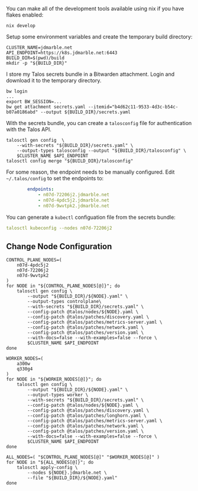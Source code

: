 You can make all of the development tools available using nix if you have flakes enabled:

```
nix develop
```

Setup some environment variables and create the temporary build directory:

```
CLUSTER_NAME=jdmarble.net
API_ENDPOINT=https://k8s.jdmarble.net:6443
BUILD_DIR=$(pwd)/build
mkdir -p "${BUILD_DIR}"
```

I store my Talos secrets bundle in a Bitwarden attachment.
Login and download it to the temporary directory.

```
bw login
...
export BW_SESSION=...
bw get attachment secrets.yaml --itemid="b4d62c11-9533-4d3c-b54c-b07a0186abd" --output ${BUILD_DIR}/secrets.yaml
```

With the secrets bundle, you can create a `talosconfig` file for authentication with the Talos API.

```
talosctl gen config  \
    --with-secrets "${BUILD_DIR}/secrets.yaml" \
    --output-types talosconfig --output "${BUILD_DIR}/talosconfig" \
    $CLUSTER_NAME $API_ENDPOINT
talosctl config merge "${BUILD_DIR}/talosconfig"
```

For some reason, the endpoint needs to be manually configured.
Edit `~/.talos/config` to set the endpoints to:

```yaml
        endpoints:
            - n07d-72206j2.jdmarble.net
            - n07d-4pdc5j2.jdmarble.net
            - n07d-9wvtpk2.jdmarble.net
```

You can generate a `kubectl` configuation file from the secrets bundle:

```yaml
talosctl kubeconfig --nodes n07d-72206j2
```

## Change Node Configuration

```
CONTROL_PLANE_NODES=(
    n07d-4pdc5j2
    n07d-72206j2
    n07d-9wvtpk2
)
for NODE in "${CONTROL_PLANE_NODES[@]}"; do
    talosctl gen config \
        --output "${BUILD_DIR}/${NODE}.yaml" \
        --output-types controlplane\
        --with-secrets "${BUILD_DIR}/secrets.yaml" \
        --config-patch @talos/nodes/${NODE}.yaml \
        --config-patch @talos/patches/discovery.yaml \
        --config-patch @talos/patches/metrics-server.yaml \
        --config-patch @talos/patches/network.yaml \
        --config-patch @talos/patches/version.yaml \
        --with-docs=false --with-examples=false --force \
        $CLUSTER_NAME $API_ENDPOINT
done

WORKER_NODES=(
    a300w
    q330g4
)
for NODE in "${WORKER_NODES[@]}"; do
    talosctl gen config \
        --output "${BUILD_DIR}/${NODE}.yaml" \
        --output-types worker \
        --with-secrets "${BUILD_DIR}/secrets.yaml" \
        --config-patch @talos/nodes/${NODE}.yaml \
        --config-patch @talos/patches/discovery.yaml \
        --config-patch @talos/patches/longhorn.yaml \
        --config-patch @talos/patches/metrics-server.yaml \
        --config-patch @talos/patches/network.yaml \
        --config-patch @talos/patches/version.yaml \
        --with-docs=false --with-examples=false --force \
        $CLUSTER_NAME $API_ENDPOINT
done

ALL_NODES=( "$CONTROL_PLANE_NODES[@]" "$WORKER_NODES[@]" )
for NODE in "${ALL_NODES[@]}"; do
    talosctl apply-config \
        --nodes ${NODE}.jdmarble.net \
        --file "${BUILD_DIR}/${NODE}.yaml"
done
```
